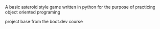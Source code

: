 A basic asteroid style game written in python for the purpose of practicing object oriented programing

project base from the boot.dev course
